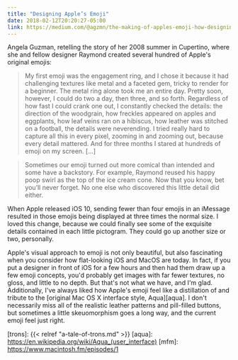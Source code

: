 ```yaml
---
title: "Designing Apple’s Emoji"
date: 2018-02-12T20:20:27-05:00
link: https://medium.com/@agzmn/the-making-of-apples-emoji-how-designing-these-tiny-icons-changed-my-life-16317250a9ee
---
```


Angela Guzman, retelling the story of her 2008 summer in Cupertino, where she and fellow designer Raymond created several hundred of Apple's original emojis: 

> My first emoji was the engagement ring, and I chose it because it had challenging textures like metal and a faceted gem, tricky to render for a beginner. The metal ring alone took me an entire day. Pretty soon, however, I could do two a day, then three, and so forth. Regardless of how fast I could crank one out, I constantly checked the details: the direction of the woodgrain, how freckles appeared on apples and eggplants, how leaf veins ran on a hibiscus, how leather was stitched on a football, the details were neverending. I tried really hard to capture all this in every pixel, zooming in and zooming out, because every detail mattered. And for three months I stared at hundreds of emoji on my screen. [...]

> Sometimes our emoji turned out more comical than intended and some have a backstory. For example, Raymond reused his happy poop swirl as the top of the ice cream cone. Now that you know, bet you’ll never forget. No one else who discovered this little detail did either.

When Apple released iOS 10, sending fewer than four emojis in an iMessage resulted in those emojis being displayed at three times the normal size. I loved this change, because we could finally see some of the exquisite details contained in each little pictogram. They could go up another size or two, personally. 

Apple's visual approach to emoji is not only beautiful, but also fascinating when you consider how flat-looking iOS and MacOS are today. In fact, if you put a designer in front of iOS for a few hours and then had them draw up a few emoji concepts, you'd probably get images with far fewer textures, no gloss, and little to no depth. But that's not what we have, and I'm glad. Additionally, I've always liked how Apple's emoji feel like a distillation of and tribute to the [original Mac OS X interface style, Aqua][aqua]. I don't necessarily miss all of the realistic leather patterns and pill-filled buttons, but sometimes a little skeuomorphism goes a long way, and the current emoji feel just right.

[trons]: {{< relref "a-tale-of-trons.md" >}}
[aqua]: https://en.wikipedia.org/wiki/Aqua_(user_interface)
[mfm]: https://www.macintosh.fm/episodes/1